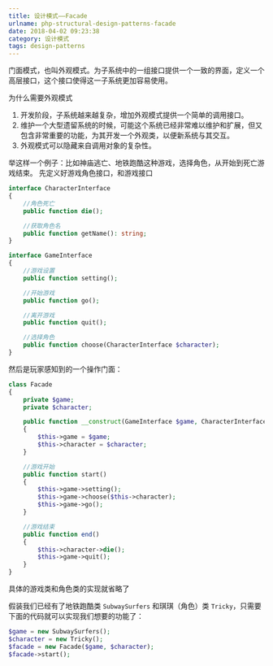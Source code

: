 ```yaml
---
title: 设计模式——Facade
urlname: php-structural-design-patterns-facade
date: 2018-04-02 09:23:38
category: 设计模式
tags: design-patterns
---
```


门面模式，也叫外观模式。为子系统中的一组接口提供一个一致的界面，定义一个高层接口，这个接口使得这一子系统更加容易使用。

为什么需要外观模式

1. 开发阶段，子系统越来越复杂，增加外观模式提供一个简单的调用接口。
2. 维护一个大型遗留系统的时候，可能这个系统已经非常难以维护和扩展，但又包含非常重要的功能，为其开发一个外观类，以便新系统与其交互。
3. 外观模式可以隐藏来自调用对象的复杂性。

<!-- more -->

举这样一个例子：比如神庙逃亡、地铁跑酷这种游戏，选择角色，从开始到死亡游戏结束。
先定义好游戏角色接口，和游戏接口

```php CharacterInterface.php 游戏角色
interface CharacterInterface
{
    //角色死亡
    public function die();

    //获取角色名
    public function getName(): string;
}
```

```php GameInterface.php 游戏
interface GameInterface
{
    //游戏设置
    public function setting();

    //开始游戏
    public function go();

    //离开游戏
    public function quit();

    //选择角色
    public function choose(CharacterInterface $character);
}
```

然后是玩家感知到的一个操作门面：

```php Facade.php
class Facade
{
    private $game;
    private $character;

    public function __construct(GameInterface $game, CharacterInterface $character)
    {
        $this->game = $game;
        $this->character = $character;
    }

    //游戏开始
    public function start()
    {
        $this->game->setting();
        $this->game->choose($this->character);
        $this->game->go();
    }

    //游戏结束
    public function end()
    {
        $this->character->die();
        $this->game->quit();
    }
}
```

具体的游戏类和角色类的实现就省略了

假装我们已经有了地铁跑酷类 `SubwaySurfers` 和琪琪（角色）类 `Tricky`，只需要下面的代码就可以实现我们想要的功能了：

```php
$game = new SubwaySurfers();
$character = new Tricky();
$facade = new Facade($game, $character);
$facade->start();
```
